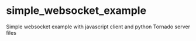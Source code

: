 simple_websocket_example
========================

Simple websocket example with javascript client and python Tornado server files